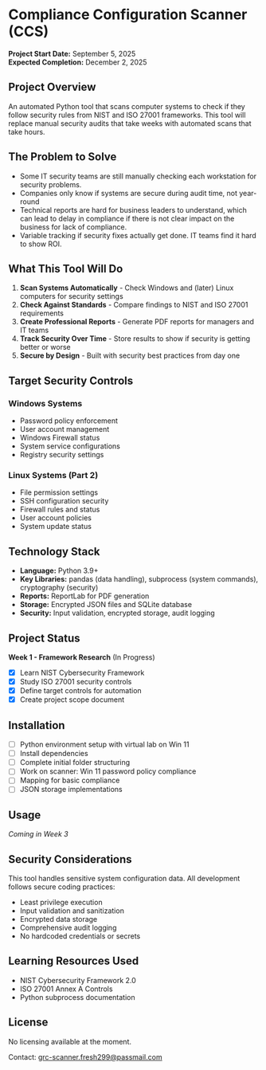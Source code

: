 # Compliance Configuration Scanner (CCS)

**Project Start Date:** September 5, 2025  
**Expected Completion:** December 2, 2025  

## Project Overview

An automated Python tool that scans computer systems to check if they follow security rules from NIST and ISO 27001 frameworks. This tool will replace manual security audits that take weeks with automated scans that take hours.

## The Problem to Solve

- Some IT security teams are still manually checking each workstation for security problems.
- Companies only know if systems are secure during audit time, not year-round
- Technical reports are hard for business leaders to understand, which can lead to delay in compliance if there is not clear impact on the business for lack of compliance.
- Variable tracking if security fixes actually get done. IT teams find it hard to show ROI.

## What This Tool Will Do

1. **Scan Systems Automatically** - Check Windows and (later) Linux computers for security settings
2. **Check Against Standards** - Compare findings to NIST and ISO 27001 requirements  
3. **Create Professional Reports** - Generate PDF reports for managers and IT teams
4. **Track Security Over Time** - Store results to show if security is getting better or worse
5. **Secure by Design** - Built with security best practices from day one

## Target Security Controls

### Windows Systems
- Password policy enforcement
- User account management
- Windows Firewall status
- System service configurations
- Registry security settings

### Linux Systems (Part 2)
- File permission settings
- SSH configuration security
- Firewall rules and status
- User account policies
- System update status

## Technology Stack

- **Language:** Python 3.9+
- **Key Libraries:** pandas (data handling), subprocess (system commands), cryptography (security)
- **Reports:** ReportLab for PDF generation
- **Storage:** Encrypted JSON files and SQLite database
- **Security:** Input validation, encrypted storage, audit logging

## Project Status

**Week 1 - Framework Research** (In Progress)
- [X] Learn NIST Cybersecurity Framework
- [X] Study ISO 27001 security controls
- [X] Define target controls for automation
- [X] Create project scope document

## Installation
- [ ] Python environment setup with virtual lab on Win 11
- [ ] Install dependencies
- [ ] Complete initial folder structuring
- [ ] Work on scanner: Win 11 password policy compliance
- [ ] Mapping for basic compliance
- [ ] JSON storage implementations 

## Usage

*Coming in Week 3*

## Security Considerations

This tool handles sensitive system configuration data. All development follows secure coding practices:
- Least privilege execution
- Input validation and sanitization
- Encrypted data storage
- Comprehensive audit logging
- No hardcoded credentials or secrets

## Learning Resources Used
- NIST Cybersecurity Framework 2.0
- ISO 27001 Annex A Controls
- Python subprocess documentation

## License

No licensing available at the moment. 

Contact: grc-scanner.fresh299@passmail.com
